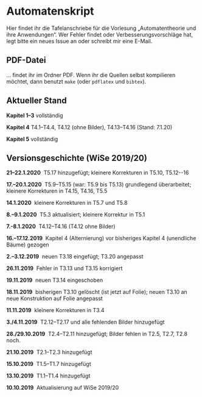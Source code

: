 # Automatenskript
Hier findet ihr die Tafelanschriebe für die Vorlesung „Automatentheorie und ihre Anwendungen“. Wer Fehler findet oder Verbesserungsvorschläge hat, legt bitte ein neues Issue an oder schreibt mir eine E-Mail.

## PDF-Datei

… findet ihr im Ordner PDF. Wenn ihr die Quellen selbst kompilieren möchtet, dann benutzt
<code>make</code> (oder
<code>pdflatex</code> und <code>bibtex</code>).

## Aktueller Stand

**Kapitel 1–3** vollständig

**Kapitel 4** T4.1–T4.4, T4.12 (ohne Bilder), T4.13–T4.16  (Stand: 7.1.20)

**Kapitel 5** vollständig

<!--
Alle (bisherigen und geplanten) Tafelanschriebe sind jetzt <font color="#005500">vollständig</font> vorhanden, <font color="#005500">einschließlich Bildern.</font>
-->

## Versionsgeschichte (WiSe 2019/20)

**21–22.1.2020**&nbsp; T5.17 hinzugefügt; kleinere Korrekturen in T5.10, T5.12--16

**17.–20.1.2020**&nbsp; T5.9–T5.15 (war: T5.9 bis T5.13) grundlegend überarbeitet; kleinere Korrekturen in T4.15, T4.16, T5.5

**14.1.2020**&nbsp; kleinere Korrekturen in T5.7 und T5.8

**8.–9.1.2020**&nbsp; T5.3 aktualisiert; kleinere Korrektur in T5.1

**7.-8.1.2020**&nbsp; T4.12–T4.16 (T4.12 ohne Bilder)

**16.–17.12.2019**&nbsp; Kapitel 4 (Alternierung) vor bisheriges Kapitel 4 (unendliche Bäume) gezogen

**2.–3.12.2019**&nbsp; neuen T3.18 eingefügt; T3.20 angepasst

**26.11.2019**&nbsp; Fehler in T3.13 und T3.15 korrigiert

**19.11.2019**&nbsp; neuen T3.14 eingeschoben

**18.11.2019**&nbsp; bisherigen T3.10 gelöscht (ist jetzt auf Folie); neuen T3.10 an neue Konstruktion auf Folie angepasst

**11.11.2019**&nbsp; kleinere Korrekturen in T3.4

**3./4.11.2019**&nbsp; T2.12–T2.17 und alle fehlenden Bilder hinzugefügt

**28./29.10.2019**&nbsp; T2.4–T2.11 hinzugefügt; Bilder fehlen in T2.5, T2.7, T2.8 noch.

**21.10.2019**&nbsp; T2.1–T2.3 hinzugefügt

**15.10.2019**&nbsp; T1.5–T1.7 hinzugefügt

**13.10.2019**&nbsp; T1.1–T1.4 hinzugefügt

**10.10.2019**&nbsp; Aktualisierung auf WiSe 2019/20